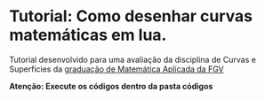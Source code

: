 # Tutorial: Como desenhar curvas matemáticas em lua.

Tutorial desenvolvido para uma avaliação da disciplina de Curvas e Superfícies da [graduação de Matemática Aplicada da FGV](https://emap.fgv.br/)

<b>Atenção: Execute os códigos dentro da pasta códigos</b>
